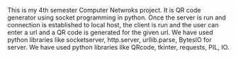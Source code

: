 This is my 4th semester Computer Netwroks project. It is QR code generator using socket programming in python. Once the server is run and connection is established to local host, the client is run and the user can enter a url and a QR code is generated for the given url. 
We have used python libraries like socketserver, http.server, urllib.parse, BytesIO for server.
We have used python libraries like QRcode, tkinter, requests, PIL, IO.
